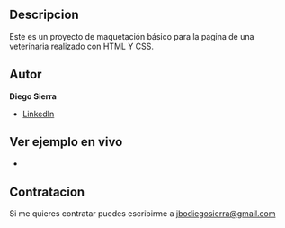 ## Descripcion 

 Este es un proyecto de maquetación básico para la pagina de una veterinaria realizado con HTML Y CSS. 
 
## Autor

**Diego Sierra**

* [LinkedIn](www.linkedin.com/in/dondiegopro)

## Ver ejemplo en vivo

* []()

## Contratacion
Si me quieres contratar puedes escribirme a jbodiegosierra@gmail.com

